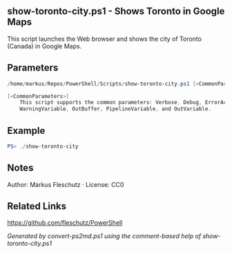 ## show-toronto-city.ps1 - Shows Toronto in Google Maps

This script launches the Web browser and shows the city of Toronto (Canada) in Google Maps.

## Parameters
```powershell
/home/markus/Repos/PowerShell/Scripts/show-toronto-city.ps1 [<CommonParameters>]

[<CommonParameters>]
    This script supports the common parameters: Verbose, Debug, ErrorAction, ErrorVariable, WarningAction, 
    WarningVariable, OutBuffer, PipelineVariable, and OutVariable.
```

## Example
```powershell
PS> ./show-toronto-city

```

## Notes
Author: Markus Fleschutz · License: CC0

## Related Links
https://github.com/fleschutz/PowerShell

*Generated by convert-ps2md.ps1 using the comment-based help of show-toronto-city.ps1*
